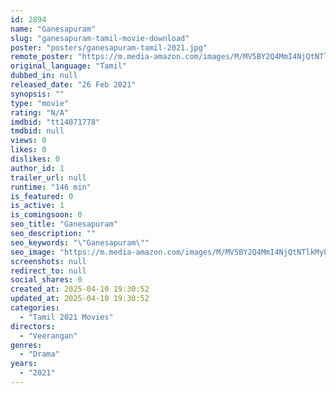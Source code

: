 ```yaml
---
id: 2894
name: "Ganesapuram"
slug: "ganesapuram-tamil-movie-download"
poster: "posters/ganesapuram-tamil-2021.jpg"
remote_poster: "https://m.media-amazon.com/images/M/MV5BY2Q4MmI4NjQtNTlkMy00NThhLTkxNmUtMWI3OWU1ZmU3NWYxXkEyXkFqcGdeQXVyOTA3Mzc4NjE@._V1_SX300.jpg"
original_language: "Tamil"
dubbed_in: null
released_date: "26 Feb 2021"
synopsis: ""
type: "movie"
rating: "N/A"
imdbid: "tt14071778"
tmdbid: null
views: 0
likes: 0
dislikes: 0
author_id: 1
trailer_url: null
runtime: "146 min"
is_featured: 0
is_active: 1
is_comingsoon: 0
seo_title: "Ganesapuram"
seo_description: ""
seo_keywords: "\"Ganesapuram\""
seo_image: "https://m.media-amazon.com/images/M/MV5BY2Q4MmI4NjQtNTlkMy00NThhLTkxNmUtMWI3OWU1ZmU3NWYxXkEyXkFqcGdeQXVyOTA3Mzc4NjE@._V1_SX300.jpg"
screenshots: null
redirect_to: null
social_shares: 0
created_at: 2025-04-10 19:30:52
updated_at: 2025-04-10 19:30:52
categories:
  - "Tamil 2021 Movies"
directors:
  - "Veerangan"
genres:
  - "Drama"
years:
  - "2021"
---
```

